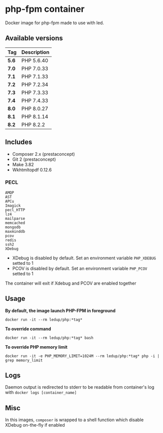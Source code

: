# php-fpm container

Docker image for php-fpm made to use with led.

## Available versions

| Tag     | Description  |
|---------|--------------|
| **5.6** | PHP 5.6.40   |
| **7.0** | PHP 7.0.33   |
| **7.1** | PHP 7.1.33   |
| **7.2** | PHP 7.2.34   |
| **7.3** | PHP 7.3.33   |
| **7.4** | PHP 7.4.33   |
| **8.0** | PHP 8.0.27   |
| **8.1** | PHP 8.1.14   |
| **8.2** | PHP 8.2.2    |

## Includes

- Composer 2.x (prestaconcept)
- Git 2 (prestaconcept)
- Make 3.82
- Wkhtmltopdf 0.12.6

### PECL

```
AMQP
AST
APCu
Imagick
pecl_HTTP
lz4
mailparse
memcached
mongodb
maxminddb
pcov
redis
ssh2
XDebug
```

- XDebug is disabled by default. Set an environment variable `PHP_XDEBUG` setted to 1
- PCOV is disabled by default. Set an environment variable `PHP_PCOV` setted to 1

The container will exit if Xdebug and PCOV are enabled together

## Usage

**By default, the image launch PHP-FPM in foreground**

```
docker run -it --rm ledup/php:*tag*
```

**To override command**

```
docker run -it --rm ledup/php:*tag* bash
```

**To override PHP memory limit**

```
docker run -it -e PHP_MEMORY_LIMIT=1024M --rm ledup/php:*tag* php -i | grep memory_limit
```

## Logs

Daemon output is redirected to stderr to be readable from container's log with `docker logs [container_name]`

## Misc

In this images, `composer` is wrapped to a shell function which disable XDebug on-the-fly if enabled

